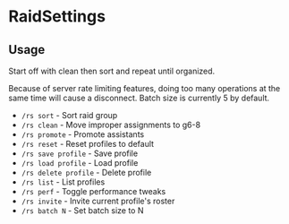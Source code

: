 # RaidSettings

## Usage

Start off with clean then sort and repeat until organized.

Because of server rate limiting features, doing too many operations at the same time will cause a disconnect. Batch size is currently 5 by default.

* `/rs sort` - Sort raid group
* `/rs clean` - Move improper assignments to g6-8
* `/rs promote` - Promote assistants
* `/rs reset` - Reset profiles to default
* `/rs save profile` - Save profile
* `/rs load profile` - Load profile
* `/rs delete profile` - Delete profile
* `/rs list` - List profiles
* `/rs perf` - Toggle performance tweaks
* `/rs invite` - Invite current profile's roster
* `/rs batch N` - Set batch size to N

